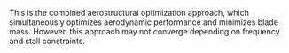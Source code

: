 This is the combined aerostructural optimization approach, which simultaneously optimizes
aerodynamic performance and minimizes blade mass. However, this approach may not converge depending
on frequency and stall constraints.
